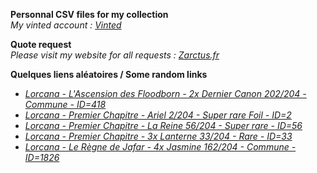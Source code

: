 **Personnal CSV files for my collection**  
*My vinted account : [Vinted](https://www.vinted.fr/member/223153477)*

**Quote request**  
*Please visit my website for all requests : [Zarctus.fr](https://www.zarctus.fr/)*


**Quelques liens aléatoires / Some random links**
- *[Lorcana - L'Ascension des Floodborn - 2x Dernier Canon 202/204 - Commune - ID=418](https://www.vinted.fr/items/6046223252-lorcana-lascension-des-floodborn-2x-dernier-canon-202204-commune-id418)*
- *[Lorcana - Premier Chapitre - Ariel 2/204 - Super rare Foil - ID=2](https://www.vinted.fr/items/5640808772-lorcana-premier-chapitre-ariel-2204-super-rare-foil-id2)*
- *[Lorcana - Premier Chapitre - La Reine 56/204 - Super rare - ID=56](https://www.vinted.fr/items/5766811202-lorcana-premier-chapitre-la-reine-56204-super-rare-id56)*
- *[Lorcana - Premier Chapitre - 3x Lanterne 33/204 - Rare - ID=33](https://www.vinted.fr/items/6191811932-lorcana-premier-chapitre-3x-lanterne-33204-rare-id33)*
- *[Lorcana - Le Règne de Jafar - 4x Jasmine 162/204 - Commune - ID=1826](https://www.vinted.fr/items/6495278043-lorcana-le-regne-de-jafar-4x-jasmine-162204-commune-id1826)*
